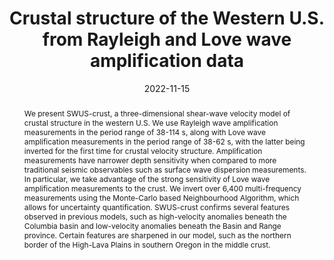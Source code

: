 ---
title: "Crustal structure of the Western U.S. from Rayleigh and Love wave amplification data"

# Authors
# If you created a profile for a user (e.g. the default `admin` user), write the username (folder name) here 
# and it will be replaced with their full name and linked to their profile.
authors:
- W. Sturgeon
- A. M. G. Ferreira
- L. Schardong
- A. Marignier

# Author notes (optional)
author_notes: []

date: "2022-11-15"

# Publication type.
# Legend: 0 = Uncategorized; 1 = Conference paper; 2 = Journal article;
# 3 = Preprint / Working Paper; 4 = Report; 5 = Book; 6 = Book section;
# 7 = Thesis; 8 = Patent
publication_types: ["3"]

# Publication name and optional abbreviated publication name.
publication: "*Journal of Geophysical Research: Solid Earth, submitted*"
publication_short: "*JGR: Solid Earth, submitted*"

abstract: We present SWUS-crust, a three-dimensional shear-wave velocity model of crustal structure in the western U.S. We use Rayleigh wave amplification measurements in the period range of 38-114 s, along with Love wave amplification measurements in the period range of 38-62 s, with the latter being inverted for the first time for crustal velocity structure. Amplification measurements have narrower depth sensitivity when compared to more traditional seismic observables such as surface wave dispersion measurements. In particular, we take advantage of the strong sensitivity of Love wave amplification measurements to the crust. We invert over 6,400 multi-frequency measurements using the Monte-Carlo based Neighbourhood Algorithm, which allows for uncertainty quantification. SWUS-crust confirms several features observed in previous models, such as high-velocity anomalies beneath the Columbia basin and low-velocity anomalies beneath the Basin and Range province. Certain features are sharpened in our model, such as the northern border of the High-Lava Plains in southern Oregon in the middle crust. 

tags: []

# Custom links (uncomment lines below)
links:
# - name: URL
#   url: 
#   icon_pack: fas
#   icon: globe
# - name: DOI
#   url: 
#   icon_pack: ai
#   icon: doi
# - name: Code
#   url: 
#   icon_pack: fab
#   icon: github
---